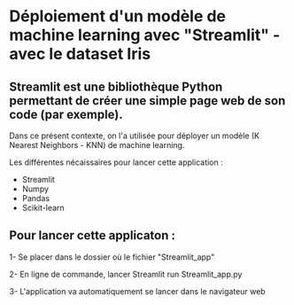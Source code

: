 # Déploiement d'un modèle de machine learning avec "Streamlit" - avec le dataset Iris 

## Streamlit est une bibliothèque Python permettant de créer une simple page web de son code (par exemple).
Dans ce présent contexte, on l'a utilisée pour déployer un modèle (K Nearest Neighbors - KNN) de machine learning. 

Les différentes nécaissaires pour lancer cette application : 
  - Streamlit
  - Numpy
  - Pandas
  - Scikit-learn

## Pour lancer cette applicaton : 

1- Se placer dans le dossier où le fichier "Streamlit_app"

2- En ligne de commande, lancer Streamlit run Streamlit_app.py

3- L'application va automatiquement se lancer dans le navigateur web
